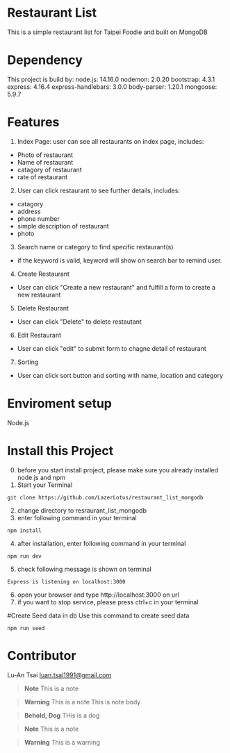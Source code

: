 # Restaurant List

 This is a simple restaurant list for Taipei Foodie and built on MongoDB
# Dependency 
This project is build by:
node.js: 14.16.0
nodemon: 2.0.20
bootstrap: 4.3.1
express: 4.16.4
express-handlebars: 3.0.0
body-parser: 1.20.1
mongoose: 5.9.7


# Features

1. Index Page: user can see all restaurants on index page, includes:
- Photo of restaurant
- Name of restaurant
- catagory of restaurant
- rate of restaurant

2. User can click restaurant to see further details, includes:
- catagory
- address
- phone number
- simple description of restaurant
- photo

3. Search name or category to find specific restaurant(s)
- if the keyword is valid, keyword will show on search bar to remind user.

4. Create Restaurant
- User can click "Create a new restaurant" and fulfill a form to create a new restaurant

5. Delete Restaurant
- User can click "Delete" to delete restautant
6. Edit Restaurant
- User can click "edit" to submit form to chagne detail of restaurant
7. Sorting
- User can click sort button and sorting with name, location and category

# Enviroment setup
Node.js

# Install this Project
0. before you start install project, please make sure you already installed node.js and npm
1. Start your Terminal 
```
git clone https://github.com/LazerLotus/restaurant_list_mongodb
```
2. change directory to resraurant_list_mongodb
3. enter following command in your terminal
```
npm install 
```
4. after installation, enter following command in your terminal
```
npm run dev
```
5. check following message is shown on terminal
```
Express is listening on localhost:3000
```
6. open your browser and type http://localhost:3000 on url 
7. if you want to stop service, please press ctrl+c in your terminal

#Create Seed data in db
Use this command to create seed data
```
npm run seed
``` 

# Contributor
Lu-An Tsai
luan.tsai1991@gmail.com


> **Note**
> This is a note

> **Warning**
> This is a note
This is note body

>**Behold, Dog**
>THis is a dog

> **Note**
> This is a note

> **Warning**
> This is a warning
